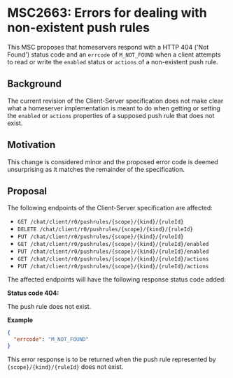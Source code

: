 # MSC2663: Errors for dealing with non-existent push rules

This MSC proposes that homeservers respond with a HTTP 404 ('Not Found') status
code and an `errcode` of `M_NOT_FOUND` when a client attempts to read or write
the `enabled` status or `actions` of a non-existent push rule.

## Background

The current revision of the Client-Server specification does not make clear what
a homeserver implementation is meant to do when getting or setting the `enabled`
or `actions` properties of a supposed push rule that does not exist.

## Motivation

This change is considered minor and the proposed error code is deemed
unsurprising as it matches the remainder of the specification.

## Proposal

The following endpoints of the Client-Server specification are affected:

- `GET /chat/client/r0/pushrules/{scope}/{kind}/{ruleId}`
- `DELETE /chat/client/r0/pushrules/{scope}/{kind}/{ruleId}`
- `PUT /chat/client/r0/pushrules/{scope}/{kind}/{ruleId}`
- `GET /chat/client/r0/pushrules/{scope}/{kind}/{ruleId}/enabled`
- `PUT /chat/client/r0/pushrules/{scope}/{kind}/{ruleId}/enabled`
- `GET /chat/client/r0/pushrules/{scope}/{kind}/{ruleId}/actions`
- `PUT /chat/client/r0/pushrules/{scope}/{kind}/{ruleId}/actions`

The affected endpoints will have the following response status code added:

**Status code 404:**

The push rule does not exist.

**Example**
```json
{
  "errcode": "M_NOT_FOUND"
}
```

This error response is to be returned when the push rule represented by
`{scope}/{kind}/{ruleId}` does not exist.
